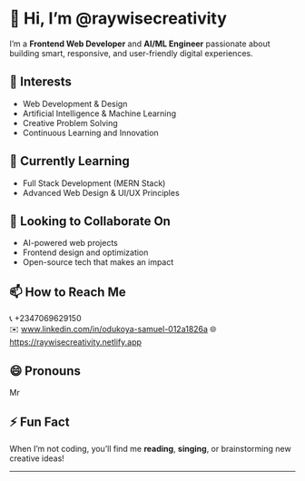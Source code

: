 # 👋 Hi, I’m @raywisecreativity  

I’m a **Frontend Web Developer** and **AI/ML Engineer** passionate about building smart, responsive, and user-friendly digital experiences.  

## 👀 Interests  
- Web Development & Design  
- Artificial Intelligence & Machine Learning  
- Creative Problem Solving  
- Continuous Learning and Innovation  

## 🌱 Currently Learning  
- Full Stack Development (MERN Stack)  
- Advanced Web Design & UI/UX Principles  

## 💞️ Looking to Collaborate On  
- AI-powered web projects  
- Frontend design and optimization  
- Open-source tech that makes an impact  

## 📫 How to Reach Me  
📞 +2347069629150  
✉️ www.linkedin.com/in/odukoya-samuel-012a1826a
🌐  https://raywisecreativity.netlify.app   

## 😄 Pronouns  
Mr  

## ⚡ Fun Fact  
When I’m not coding, you’ll find me **reading**, **singing**, or brainstorming new creative ideas!  

---

<!---
raywisecreativity/raywisecreativity is a ✨ special ✨ repository because its `README.md` (this file) appears on your GitHub profile.
You can click the Preview link to take a look at your changes.
--->
